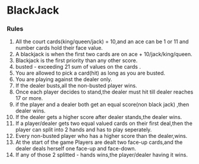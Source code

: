 # BlackJack

### Rules
1. All the court cards(king/queen/jack) = 10,and an ace can be 1 or 11 and number cards hold their face value.
2. A blackjack is when the first two cards are on ace + 10/jack/king/queen.
3. Blackjack is the first priority than any other score.
4. busted - exceeding 21 sum of values on the cards . 
4. You are allowed to pick a card(hit) as long as you are busted.
5. You are playing against the dealer only.
6. If the dealer busts,all the non-busted player wins.
7. Once each player decides to stand,the dealer must hit till dealer reaches 17 or more.
8. if the player and a dealer both get an equal score(non black jack) ,then dealer wins.
9. If the dealer gets a higher score after dealer stands,the dealer wins.
10. If a player/dealer gets two equal valued cards on their first deal,then the player can split into 2 hands and has to play seperately.
11. Every non-busted player who has a higher score than the dealer,wins.
12. At the start of the game Players are dealt two face-up cards,and the dealer deals herself one face-up and face-down.
13. If any of those 2 splitted - hands wins,the player/dealer having it wins.
